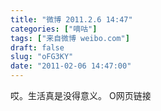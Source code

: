 ```yaml
---
title: "微博 2011.2.6 14:47"
categories: ["嘀咕"]
tags: ["来自微博 weibo.com"]
draft: false
slug: "oFG3KY"
date: "2011-02-06 14:47:00"
---
```


<p>哎。生活真是没得意义。 O网页链接 ​​​​</p>
